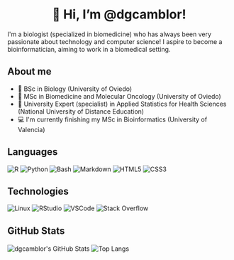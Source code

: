 <h1 align="center">👋 Hi, I’m @dgcamblor!</h1>

I'm a biologist (specialized in biomedicine) who has always been very passionate about technology and computer science! I aspire to become a bioinformatician, aiming to work in a biomedical setting.

## About me

- 🧬 BSc in Biology (University of Oviedo)
- 🏥 MSc in Biomedicine and Molecular Oncology (University of Oviedo)
- 🧮 University Expert (specialist) in Applied Statistics for Health Sciences (National University of Distance Education)
- 💻 I'm currently finishing my MSc in Bioinformatics (University of Valencia)

## Languages

![R](https://img.shields.io/badge/-R-276DC3?logo=R&logoColor=white)
![Python](https://img.shields.io/badge/-Python-3776AB?logo=python&logoColor=white)
![Bash](https://img.shields.io/badge/-Bash-4EAA25?logo=gnubash&logoColor=white)
![Markdown](https://img.shields.io/badge/-Markdown-000000?logo=markdown&logoColor=white)
![HTML5](https://img.shields.io/badge/-HTML5-E34F26?logo=html5&logoColor=white)
![CSS3](https://img.shields.io/badge/-CSS3-1572B6?logo=css3&logoColor=white)

## Technologies

![Linux](https://img.shields.io/badge/-Linux-FCC624?logo=linux&logoColor=white)
![RStudio](https://img.shields.io/badge/-RStudio-75AADB?logo=rstudio&logoColor=white)
![VSCode](https://img.shields.io/badge/-Visual%20Studio%20Code-007ACC?logo=visualstudiocode&logoColor=white)
![Stack Overflow](https://img.shields.io/badge/-Stack%20Overflow-F58025?logo=stackoverflow&logoColor=white)

## GitHub Stats

<div>
<img align="center" src="https://github-readme-stats.vercel.app/api?username=dgcamblor&custom_title=dgcamblor's%20GitHub%20Stats&show_icons=true&line_height=40&theme=transparent&title_color=C41E3A&text_color=000000&icon_color=DE3163" alt="dgcamblor's GitHub Stats" />
<img align="center" src="https://github-readme-stats.vercel.app/api/top-langs/?username=dgcamblor&theme=transparent&title_color=C41E3A&text_color=000000" alt="Top Langs"/>
</div>
  
<!---

## Current projects

--->
